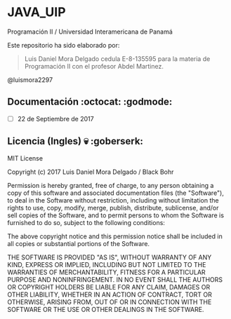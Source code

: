 # JAVA_UIP
Programación II / Universidad Interamericana de Panamá

Este repositorio ha sido elaborado por:

> Luis Daniel Mora Delgado
> cedula E-8-135595
> para la materia de Programación II
> con el profesor Abdel Martinez.

@luismora2297

## Documentación :octocat: :godmode:

- [ ] 22 de Septiembre de 2017

## Licencia (Ingles) :skull: :goberserk:

MIT License

Copyright (c) 2017 Luis Daniel Mora Delgado / Black Bohr

Permission is hereby granted, free of charge, to any person obtaining a copy
of this software and associated documentation files (the "Software"), to deal
in the Software without restriction, including without limitation the rights
to use, copy, modify, merge, publish, distribute, sublicense, and/or sell
copies of the Software, and to permit persons to whom the Software is
furnished to do so, subject to the following conditions:

The above copyright notice and this permission notice shall be included in all
copies or substantial portions of the Software.

THE SOFTWARE IS PROVIDED "AS IS", WITHOUT WARRANTY OF ANY KIND, EXPRESS OR
IMPLIED, INCLUDING BUT NOT LIMITED TO THE WARRANTIES OF MERCHANTABILITY,
FITNESS FOR A PARTICULAR PURPOSE AND NONINFRINGEMENT. IN NO EVENT SHALL THE
AUTHORS OR COPYRIGHT HOLDERS BE LIABLE FOR ANY CLAIM, DAMAGES OR OTHER
LIABILITY, WHETHER IN AN ACTION OF CONTRACT, TORT OR OTHERWISE, ARISING FROM,
OUT OF OR IN CONNECTION WITH THE SOFTWARE OR THE USE OR OTHER DEALINGS IN THE
SOFTWARE.
